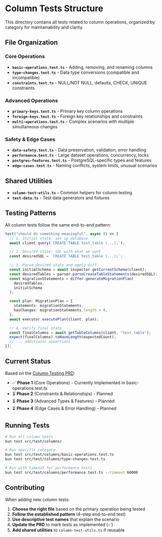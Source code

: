 # Column Tests Structure

This directory contains all tests related to column operations, organized by category for maintainability and clarity.

## File Organization

### Core Operations

- **`basic-operations.test.ts`** - Adding, removing, and renaming columns
- **`type-changes.test.ts`** - Data type conversions (compatible and incompatible)
- **`constraints.test.ts`** - NULL/NOT NULL, defaults, CHECK, UNIQUE constraints

### Advanced Operations

- **`primary-keys.test.ts`** - Primary key column operations
- **`foreign-keys.test.ts`** - Foreign key relationships and constraints
- **`multi-operations.test.ts`** - Complex scenarios with multiple simultaneous changes

### Safety & Edge Cases

- **`data-safety.test.ts`** - Data preservation, validation, error handling
- **`performance.test.ts`** - Large dataset operations, concurrency, locks
- **`postgres-features.test.ts`** - PostgreSQL-specific types and features
- **`edge-cases.test.ts`** - Naming conflicts, system limits, unusual scenarios

## Shared Utilities

- **`column-test-utils.ts`** - Common helpers for column testing
- **`test-data.ts`** - Test data generators and fixtures

## Testing Patterns

All column tests follow the same end-to-end pattern:

```typescript
test("should do something meaningful", async () => {
  // 1. Initial state: set up database
  await client.query(`CREATE TABLE test_table (...);`);

  // 2. Desired state: SQL with what we want
  const desiredSQL = `CREATE TABLE test_table (...);`;

  // 3. Parse desired state and apply diff
  const initialSchema = await inspector.getCurrentSchema(client);
  const desiredTables = parser.parseCreateTableStatements(desiredSQL);
  const migrationStatements = differ.generateMigrationPlan(
    desiredTables,
    initialSchema
  );

  const plan: MigrationPlan = {
    statements: migrationStatements,
    hasChanges: migrationStatements.length > 0,
  };
  await executor.executePlan(client, plan);

  // 4. Verify final state
  const finalColumns = await getTableColumns(client, "test_table");
  expect(finalColumns).toHaveLength(expectedCount);
  // ... additional assertions
});
```

## Current Status

Based on the [Column Testing PRD](../../prds/column-testing.md):

- ✅ **Phase 1** (Core Operations) - Currently implemented in basic-operations.test.ts
- ⏳ **Phase 2** (Constraints & Relationships) - Planned
- ⏳ **Phase 3** (Advanced Types & Features) - Planned
- ⏳ **Phase 4** (Edge Cases & Error Handling) - Planned

## Running Tests

```bash
# Run all column tests
bun test src/test/columns/

# Run specific category
bun test src/test/columns/basic-operations.test.ts
bun test src/test/columns/type-changes.test.ts

# Run with timeout for performance tests
bun test src/test/columns/performance.test.ts --timeout 60000
```

## Contributing

When adding new column tests:

1. **Choose the right file** based on the primary operation being tested
2. **Follow the established pattern** (4-step end-to-end test)
3. **Use descriptive test names** that explain the scenario
4. **Update the PRD** to mark tests as implemented (✅)
5. **Add shared utilities** to `column-test-utils.ts` if reusable
